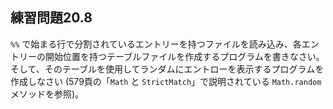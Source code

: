 ## 練習問題20.8

`%%` で始まる行で分割されているエントリーを持つファイルを読み込み、各エントリーの開始位置を持つテーブルファイルを作成するプログラムを書きなさい。
そして、そのテーブルを使用してランダムにエントローを表示するプログラムを作成しなさい (579頁の「`Math` と `StrictMatch`」で説明されている `Math.random` メソッドを参照)。
